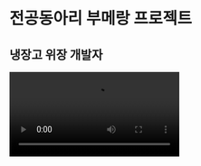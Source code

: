# 전공동아리 부메랑 프로젝트

## 냉장고 위장 개발자
<video src= "https://www.youtube.com/watch?v=qSnsHO5v2GY&ab_channel=%EC%9D%B4%EB%AF%BC%EC%84%9D"></video>
